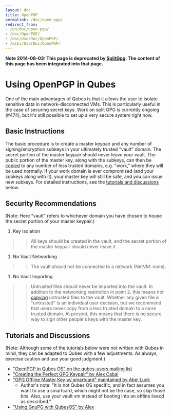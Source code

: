 ```yaml
---
layout: doc
title: OpenPGP
permalink: /doc/open-pgp/
redirect_from:
- /en/doc/open-pgp/
- /doc/OpenPGP/
- /doc/UserDoc/OpenPGP/
- /wiki/UserDoc/OpenPGP/
---
```


**Note 2014-08-03: This page is deprecated by [SplitGpg](/doc/split-gpg/). The content of this page has been integrated into that page.**

Using OpenPGP in Qubes
======================

One of the main advantages of Qubes is that it allows the user to isolate sensitive data in network-disconnected VMs. This is particularly useful in the case of securing secret keys. Work on split GPG is currently ongoing (\#474), but it's still possible to set up a very secure system right now.

Basic Instructions
------------------

The basic procedure is to create a master keypair and any number of signing/encryption subkeys in your ultimately trusted "vault" domain. The secret portion of the master keypair should never leave your vault. The public portion of the master key, along with the subkeys, can then be [copied](/wiki/VmTools/QvmCopyToVm) to any number of less trusted domains, e.g. "work," where they will be used normally. If your work domain is ever compromised (and your subkeys along with it), your master key will still be safe, and you can issue new subkeys. For detailed instructions, see the [tutorials and discussions](/wiki/UserDoc/OpenPGP#TutorialsandDiscussions) below.

Security Recommendations
------------------------

(Note: Here "vault" refers to whichever domain you have chosen to house the secret portion of your master keypair.)

1.  Key Isolation

> > All keys should be created in the vault, and the secret portion of the master keypair should never leave it.

1.  No Vault Networking

> > The vault should not be connected to a network (NetVM: none).

1.  No Vault Importing

> > Untrusted files should never be imported into the vault. In addition to the networking restriction in point 2, this means not [copying](/wiki/VmTools/QvmCopyToVm) untrusted files to the vault. Whether any given file is "untrusted" is an individual user decision, but we recommend that users never copy from a less trusted domain to a more trusted domain. At present, this means that there is no secure way to sign other people's keys with the master key.

Tutorials and Discussions
-------------------------

(Note: Although some of the tutorials below were not written with Qubes in mind, they can be adapted to Qubes with a few adjustments. As always, exercise caution and use your good judgment.)

-   [​"OpenPGP in Qubes OS" on the qubes-users mailing list](https://groups.google.com/d/topic/qubes-users/Kwfuern-R2U/discussion)
-   [​"Creating the Perfect GPG Keypair" by Alex Cabal](https://alexcabal.com/creating-the-perfect-gpg-keypair/)
-   [​"GPG Offline Master Key w/ smartcard" maintained by Abel Luck](https://gist.github.com/abeluck/3383449)
    -   Author's note: "It is not Qubes OS specific, and in fact assumes you want to use a smartcard, which might not be the case, so skip those bits. Also, use your vault vm instead of booting into an offline livecd as described."
-   [​"Using GnuPG with QubesOS" by Alex](https://apapadop.wordpress.com/2013/08/21/using-gnupg-with-qubesos/)

